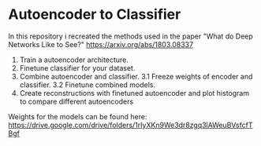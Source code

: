 # Autoencoder to Classifier

In this repository i recreated the methods used in the paper "What do Deep Networks Like to See?" https://arxiv.org/abs/1803.08337 

1. Train a autoencoder architecture.
2. Finetune classifier for your dataset.
3. Combine autoencoder and classifier.
  3.1 Freeze weights of encoder and classifier.
  3.2 Finetune combined models.
4. Create reconstructions with finetuned autoencoder and plot histogram to compare different autoencoders

Weights for the models can be found here: https://drive.google.com/drive/folders/1rIyXKn9We3dr8zgq3lAWeuBVsfcfTBgf
